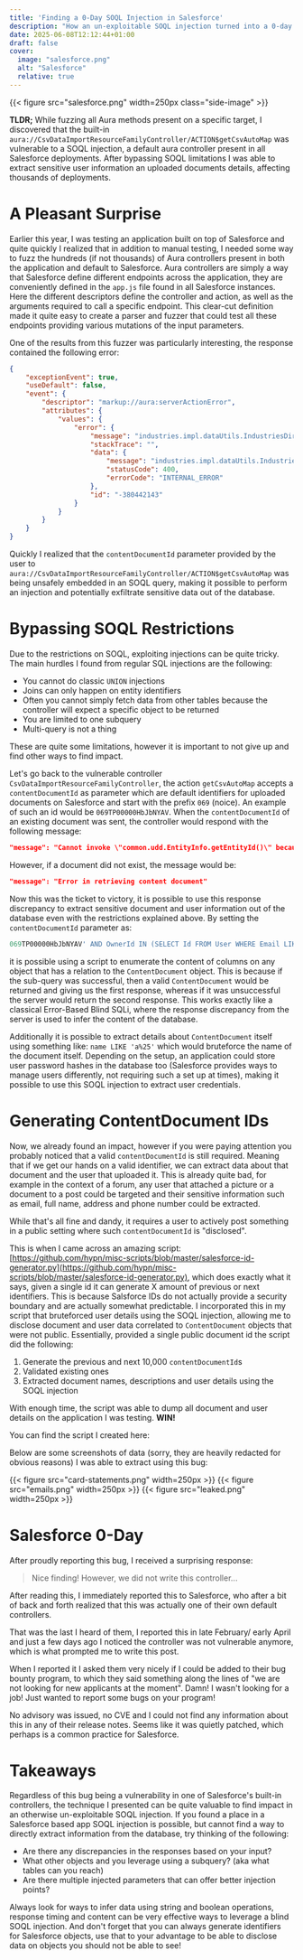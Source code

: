 ```yaml
---
title: 'Finding a 0-Day SOQL Injection in Salesforce'
description: "How an un-exploitable SOQL injection turned into a 0-day in Salesforce itself affecting millions of user records"
date: 2025-06-08T12:12:44+01:00
draft: false
cover:
  image: "salesforce.png"
  alt: "Salesforce"
  relative: true
---
```


{{< figure src="salesforce.png" width=250px class="side-image" >}}

**TLDR;** While fuzzing all Aura methods present on a specific target, I discovered that the built-in `aura://CsvDataImportResourceFamilyController/ACTION$getCsvAutoMap` was vulnerable to a SOQL injection, a default aura controller present in all Salesforce deployments. After bypassing SOQL limitations I was able to extract sensitive user information an uploaded documents details, affecting thousands of deployments. 

# A Pleasant Surprise

Earlier this year, I was testing an application built on top of Salesforce and quite quickly I realized that in addition to manual testing, I needed some way to fuzz the hundreds (if not thousands) of Aura controllers present in both the application and default to Salesforce. Aura controllers are simply a way that Salesforce define different endpoints across the application, they are conveniently defined in the `app.js` file found in all Salesforce instances. Here the different descriptors define the controller and action, as well as the arguments required to call a specific endpoint. This clear-cut definition made it quite easy to create a parser and fuzzer that could test all these endpoints providing various mutations of the input parameters.

One of the results from this fuzzer was particularly interesting, the response contained the following error:

```json
{
    "exceptionEvent": true,
    "useDefault": false,
    "event": {
        "descriptor": "markup://aura:serverActionError",
        "attributes": {
            "values": {
                "error": {
                    "message": "industries.impl.dataUtils.IndustriesDirectSoapUtil$DirectSoapException: MALFORMED_QUERY: \nContentVersion WHERE ContentDocumentId = '''\n                                          ^\nERROR at Row:1:Column:239\nunexpected token: '''",
                    "stackTrace": "",
                    "data": {
                        "message": "industries.impl.dataUtils.IndustriesDirectSoapUtil$DirectSoapException: MALFORMED_QUERY: \nContentVersion WHERE ContentDocumentId = '''\n                                          ^\nERROR at Row:1:Column:239\nunexpected token: '''",
                        "statusCode": 400,
                        "errorCode": "INTERNAL_ERROR"
                    },
                    "id": "-380442143"
                }
            }
        }
    }
}
```

Quickly I realized that the `contentDocumentId` parameter provided by the user to `aura://CsvDataImportResourceFamilyController/ACTION$getCsvAutoMap` was being unsafely embedded in an SOQL query, making it possible to perform an injection and potentially exfiltrate sensitive data out of the database. 

# Bypassing SOQL Restrictions 

Due to the restrictions on SOQL, exploiting injections can be quite tricky. The main hurdles I found from regular SQL injections are the following:
- You cannot do classic `UNION` injections
- Joins can only happen on entity identifiers
- Often you cannot simply fetch data from other tables because the controller will expect a specific object to be returned
- You are limited to one subquery
- Multi-query is not a thing

These are quite some limitations, however it is important to not give up and find other ways to find impact. 

Let's go back to the vulnerable controller `CsvDataImportResourceFamilyController`, the action `getCsvAutoMap` accepts a `contentDocumentId` as parameter which are default identifiers for uploaded documents on Salesforce and start with the prefix `069` (noice). An example of such an id would be `069TP00000HbJbNYAV`. When the `contentDocumentId` of an existing document was sent, the controller would respond with the following message:

```json
"message": "Cannot invoke \"common.udd.EntityInfo.getEntityId()\" because \"ei\" is null",
```

However, if a document did not exist, the message would be:

```json
"message": "Error in retrieving content document"
```

Now this was the ticket to victory, it is possible to use this response discrepancy to extract sensitive document and user information out of the database even with the restrictions explained above. By setting the `contentDocumentId` parameter as:

```sql
069TP00000HbJbNYAV' AND OwnerId IN (SELECT Id FROM User WHERE Email LIKE 'a%25') AND ContentDocumentId != '
```

it is possible using a script to enumerate the content of columns on any object that has a relation to the `ContentDocument` object. This is because if the sub-query was successful, then a valid `ContentDocument` would be returned and giving us the first response, whereas if it was unsuccessful the server would return the second response. This works exactly like a classical Error-Based Blind SQLi, where the response discrepancy from the server is used to infer the content of the database.

Additionally it is possible to extract details about `ContentDocument` itself using something like: `name LIKE 'a%25'` which would bruteforce the name of the document itself. Depending on the setup, an application could store user password hashes in the database too (Salesforce provides ways to manage users differently, not requiring such a set up at times), making it possible to use this SOQL injection to extract user credentials.

# Generating ContentDocument IDs

Now, we already found an impact, however if you were paying attention you probably noticed that a valid `contentDocumentId` is still required. Meaning that if we get our hands on a valid identifier, we can extract data about that document and the user that uploaded it. This is already quite bad, for example in the context of a forum, any user that attached a picture or a document to a post could be targeted and their sensitive information such as email, full name, address and phone number could be extracted.

While that's all fine and dandy, it requires a user to actively post something in a public setting where such `contentDocumentId` is "disclosed". 

This is when I came across an amazing script: [https://github.com/hypn/misc-scripts/blob/master/salesforce-id-generator.py](https://github.com/hypn/misc-scripts/blob/master/salesforce-id-generator.py), which does exactly what it says, given a single id it can generate X amount of previous or next identifiers. This is because Salsforce IDs do not actually provide a security boundary and are actually somewhat predictable. I incorporated this in my script that bruteforced user details using the SOQL injection, allowing me to disclose document and user data correlated to `ContentDocument` objects that were not public. Essentially, provided a single public document id the script did the following:

1. Generate the previous and next 10,000 `contentDocumentId`s
2. Validated existing ones
3. Extracted document names, descriptions and user details using the SOQL injection

With enough time, the script was able to dump all document and user details on the application I was testing. **WIN!**

You can find the script I created here: []()

Below are some screenshots of data (sorry, they are heavily redacted for obvious reasons) I was able to extract using this bug:

{{< figure src="card-statements.png" width=250px >}}
{{< figure src="emails.png" width=250px >}}
{{< figure src="leaked.png" width=250px >}}


# Salesforce 0-Day 

After proudly reporting this bug, I received a surprising response:

> Nice finding! However, we did not write this controller...

After reading this, I immediately reported this to Salesforce, who after a bit of back and forth realized that this was actually one of their own default controllers. 

That was the last I heard of them, I reported this in late February/ early April and just a few days ago I noticed the controller was not vulnerable anymore, which is what prompted me to write this post. 

When I reported it I asked them very nicely if I could be added to their bug bounty program, to which they said something along the lines of "we are not looking for new applicants at the moment". Damn! I wasn't looking for a job! Just wanted to report some bugs on your program!

No advisory was issued, no CVE and I could not find any information about this in any of their release notes. Seems like it was quietly patched, which perhaps is a common practice for Salesforce.

# Takeaways

Regardless of this bug being a vulnerability in one of Salesforce's built-in controllers, the technique I presented can be quite valuable to find impact in an otherwise un-exploitable SOQL injection. If you found a place in a Salesforce based app SOQL injection is possible, but cannot find a way to directly extract information from the database, try thinking of the following:

- Are there any discrepancies in the responses based on your input?
- What other objects and you leverage using a subquery? (aka what tables can you reach)
- Are there multiple injected parameters that can offer better injection points?

Always look for ways to infer data using string and boolean operations, response timing and content can be very effective ways to leverage a blind SOQL injection. And don't forget that you can always generate identifiers for Salesforce objects, use that to your advantage to be able to disclose data on objects you should not be able to see!
